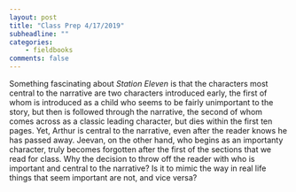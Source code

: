 ```yaml
---
layout: post
title: "Class Prep 4/17/2019"
subheadline: ""
categories:
    - fieldbooks
comments: false
---
```

Something fascinating about *Station Eleven* is that the characters most central to the narrative are two characters introduced early, the first of whom is introduced as a child who seems to be fairly unimportant to the story, but then is followed through the narrative, the second of whom comes across as a classic leading character, but dies within the first ten pages. Yet, Arthur is central to the narrative, even after the reader knows he has passed away. Jeevan, on the other hand, who begins as an importanty character, truly becomes forgotten after the first of the sections that we read for class. Why the decision to throw off the reader with who is important and central to the narrative? Is it to mimic the way in real life things that seem important are not, and vice versa?